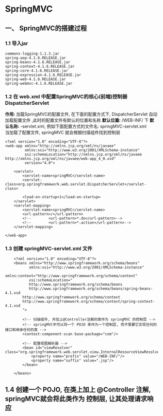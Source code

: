 # SpringMVC
## 一、 SpringMVC的搭建过程
### 1.1 导入jar
    commons-logging-1.1.3.jar
    spring-aop-4.1.6.RELEASE.jar
    spring-beans-4.1.6.RELEASE.jar
    spring-context-4.1.6.RELEASE.jar
    spring-core-4.1.6.RELEASE.jar
    spring-expression-4.1.6.RELEASE.jar
    spring-web-4.1.6.RELEASE.jar
    spring-webmvc-4.1.6.RELEASE.jar
### 1.2 在 web.xml 中配置SpringMVC的核心(前端)控制器 DispatcherServlet
**作用:** 加载SpringMVC的配置文件, 在下面的配置方式下, DispatcherServlet 自动加载配置文件
    ,此时的配置文件有默认的位置和名称
**默认位置:** /WEB-INF/ 下
**默认名称:** <servlet-name>-servlet.xml, 例如下面配置方式的文件名: springMVC-servlet.xml    
当加载了配置文件, springMVC 就会根据扫描组件找到控制层

    <?xml version="1.0" encoding="UTF-8"?>
    <web-app xmlns="http://xmlns.jcp.org/xml/ns/javaee"
             xmlns:xsi="http://www.w3.org/2001/XMLSchema-instance"
             xsi:schemaLocation="http://xmlns.jcp.org/xml/ns/javaee http://xmlns.jcp.org/xml/ns/javaee/web-app_4_0.xsd"
             version="4.0">
    
        <servlet>
            <servlet-name>springMVC</servlet-name>
            <servlet-class>org.springframework.web.servlet.DispatcherServlet</servlet-class>
    
            <load-on-startup>1</load-on-startup>
        </servlet>
        <servlet-mapping>
            <servlet-name>springMVC</servlet-name>
            <url-pattern>/</url-pattern>
            <!--        <url-pattern>*.do</url-pattern>-->
            <!--        <url-pattern>*.action</url-pattern>-->
        </servlet-mapping>
    
    </web-app>
### 1.3 创建 springMVC-servlet.xml 文件

        <?xml version="1.0" encoding="UTF-8"?>
        <beans xmlns="http://www.springframework.org/schema/beans"
               xmlns:xsi="http://www.w3.org/2001/XMLSchema-instance"
               xmlns:context="http://www.springframework.org/schema/context"
               xsi:schemaLocation="
               http://www.springframework.org/schema/beans
               http://www.springframework.org/schema/beans/spring-beans-4.1.xsd
        	http://www.springframework.org/schema/context
        	http://www.springframework.org/schema/context/spring-context-4.1.xsd
            ">
            
            <!-- 扫描组件, 并加上@Controller注解的类作为 springMVC 的控制层 -->
            <!-- springMVC中可以将一个 POJO 来作为一个控制层, 而不需要它实现任何的接口和继承任何的类 -->
            <context:component-scan base-package="com"/>
        
            <!-- 配置视图解析器 -->
            <bean id="viewResolver" class="org.springframework.web.servlet.view.InternalResourceViewResolver">
                <property name="prefix" value="/WEB-INF/"/>
                <property name="suffix" value=".jsp"/>
            </bean>
        
        </beans>
        
## 1.4 创建一个 POJO, 在类上加上 @Controller 注解, springMVC就会将此类作为 控制层, 让其处理请求响应

